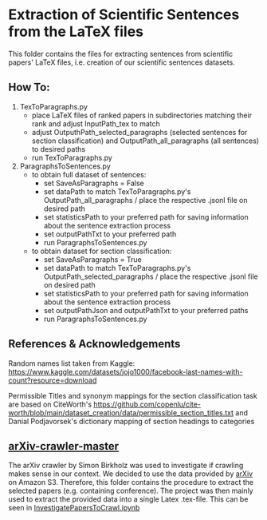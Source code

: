 # Extraction of Scientific Sentences from the LaTeX files

This folder contains the files for extracting sentences from scientific papers' LaTeX files, i.e. creation of our scientific sentences datasets.

## How To:
1. TexToParagraphs.py
    * place LaTeX files of ranked papers in subdirectories matching their rank and adjust InputPath_tex to match
    * adjust OutputhPath_selected_paragraphs (selected sentences for section classification) and OutputPath_all_paragraphs (all sentences) to desired paths
    * run TexToParagraphs.py
2. ParagraphsToSentences.py
    * to obtain full dataset of sentences:
        * set SaveAsParagraphs = False
        * set dataPath to match TexToParagraphs.py's OutputPath_all_paragraphs / place the respective .jsonl file on desired path
        * set statisticsPath to your preferred path for saving information about the sentence extraction process
        * set outputPathTxt to your preferred path
        * run ParagraphsToSentences.py
    * to obtain dataset for section classification:
        * set SaveAsParagraphs = True
        * set dataPath to match TexToParagraphs.py's OutputPath_selected_paragraphs / place the respective .jsonl file on desired path
        * set statisticsPath to your preferred path for saving information about the sentence extraction process
        * set outputPathJson and outputPathTxt to your preferred paths
        * run ParagraphsToSentences.py

## References & Acknowledgements
Random names list taken from Kaggle:
https://www.kaggle.com/datasets/jojo1000/facebook-last-names-with-count?resource=download

Permissible Titles and synonym mappings for the section classification task are based on
CiteWorth's https://github.com/copenlu/cite-worth/blob/main/dataset_creation/data/permissible_section_titles.txt
and Danial Podjavorsek's dictionary mapping of section headings to categories


## [arXiv-crawler-master](sciSen/arXiv-crawler-master)
The arXiv crawler by Simon Birkholz was used to investigate if crawling makes sense in our context. 
We decided to use the data provided by [arXiv](https://info.arxiv.org/help/bulk_data_s3.html) on Amazon S3. Therefore, this folder contains the procedure to extract the selected papers (e.g. containing conference). The project was then mainly used to extract the provided data into a single Latex .tex-file.
This can be seen in  [InvestigatePapersToCrawl.ipynb](sciSen/arXiv-crawler-master/InvestigatePapersToCrawl.ipynb)

